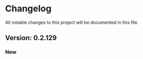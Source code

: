 # Changelog

All notable changes to this project will be documented in this file.

## Version: 0.2.129

### New



